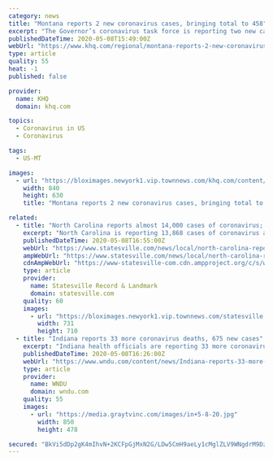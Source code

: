 ```yaml
---
category: news
title: "Montana reports 2 new coronavirus cases, bringing total to 458"
excerpt: "The Governor’s coronavirus task force is reporting two new cases of the coronavirus Friday, May 8. Both of the new reported cases are in Gallatin County. There have been a total of 20,945 tests done for the virus,"
publishedDateTime: 2020-05-08T15:49:00Z
webUrl: "https://www.khq.com/regional/montana-reports-2-new-coronavirus-cases-bringing-total-to-458/article_afd1773b-8f6f-5584-b979-b65c667e0039.html"
type: article
quality: 55
heat: -1
published: false

provider:
  name: KHQ
  domain: khq.com

topics:
  - Coronavirus in US
  - Coronavirus

tags:
  - US-MT

images:
  - url: "https://bloximages.newyork1.vip.townnews.com/khq.com/content/tncms/assets/v3/editorial/c/78/c785fc79-8d14-5694-854a-544b225db7db/5e8e42b53b9a9.image.png?crop=840%2C630%2C180%2C0&resize=840%2C630&order=crop%2Cresize"
    width: 840
    height: 630
    title: "Montana reports 2 new coronavirus cases, bringing total to 458"

related:
  - title: "North Carolina reports almost 14,000 cases of coronavirus; 527 deaths statewide related to the virus"
    excerpt: "North Carolina is reporting 13,868 cases of coronavirus as of Friday morning, state officials reported. There have been 527 deaths in the state related to the virus."
    publishedDateTime: 2020-05-08T16:55:00Z
    webUrl: "https://www.statesville.com/news/local/north-carolina-reports-almost-14-000-cases-of-coronavirus-527-deaths-statewide-related-to-the/article_93aea258-4574-5bc9-aed8-c008fba719ff.html"
    ampWebUrl: "https://www.statesville.com/news/local/north-carolina-reports-almost-14-000-cases-of-coronavirus-527-deaths-statewide-related-to-the/article_93aea258-4574-5bc9-aed8-c008fba719ff.amp.html"
    cdnAmpWebUrl: "https://www-statesville-com.cdn.ampproject.org/c/s/www.statesville.com/news/local/north-carolina-reports-almost-14-000-cases-of-coronavirus-527-deaths-statewide-related-to-the/article_93aea258-4574-5bc9-aed8-c008fba719ff.amp.html"
    type: article
    provider:
      name: Statesville Record & Landmark
      domain: statesville.com
    quality: 60
    images:
      - url: "https://bloximages.newyork1.vip.townnews.com/statesville.com/content/tncms/assets/v3/editorial/1/c7/1c75f509-c2b1-5505-bc43-1e0456f6bef1/5eb491d7176eb.image.png"
        width: 731
        height: 710
  - title: "Indiana reports 33 more coronavirus deaths, 675 new cases"
    excerpt: "Indiana health officials are reporting 33 more coronavirus deaths and 675 new cases on Friday. As of Friday, 1,328 Hoosiers have died from the coronavirus, and there have been 23,146 positive cases throughout the state."
    publishedDateTime: 2020-05-08T16:26:00Z
    webUrl: "https://www.wndu.com/content/news/Indiana-reports-33-more-coronavirus-deaths-675-new-cases-570308101.html"
    type: article
    provider:
      name: WNDU
      domain: wndu.com
    quality: 55
    images:
      - url: "https://media.graytvinc.com/images/in+5-8-20.jpg"
        width: 850
        height: 478

secured: "BkVi5dDp2gK4mIhvN+2KCFpGjMxN2G/LDw5CmH9aeLy1cMglZLV9WNgdrM9DzqypH6HIiUbgzDBDA9FDtau4h4Je7BKKcD5H2zgGulc9+7yoTYRyAS9zSmEdkR4wTDx/IoNWpLXbN0gGNj7OoUutMhStz1bZGIlm+5nuORJcCAzSLzdT6myRGElsXcdnmABgYXo/OUt5mvSNNypbBN20nCwzZqfMhJ9cliQfydgaLVOF3EZyei7Fmgq36+91vfO1EEAXnBInmmSmQRT5gK3tisvHwDMByvKUCZirmUGi0bCuyDDCxDdsduJmfPLBdUQtgV9NfbbjWqoJW96ozpqQQFYX94UIBzgPMboTGNGpar9OArjkhKq03XjsZHXLSxqiykZWpuKEmGCgoofZ6JQ0Q2WDGbrZbL9ITHoGc9tGl57AQXExgagDIawQw0jZyroEiM/fcv/tA8gEZf4MubxIBSTYZzmlYGrJJgrv6FtO/+M=;Y50dqHaLZ6dtTxKK91g+SA=="
---
```


